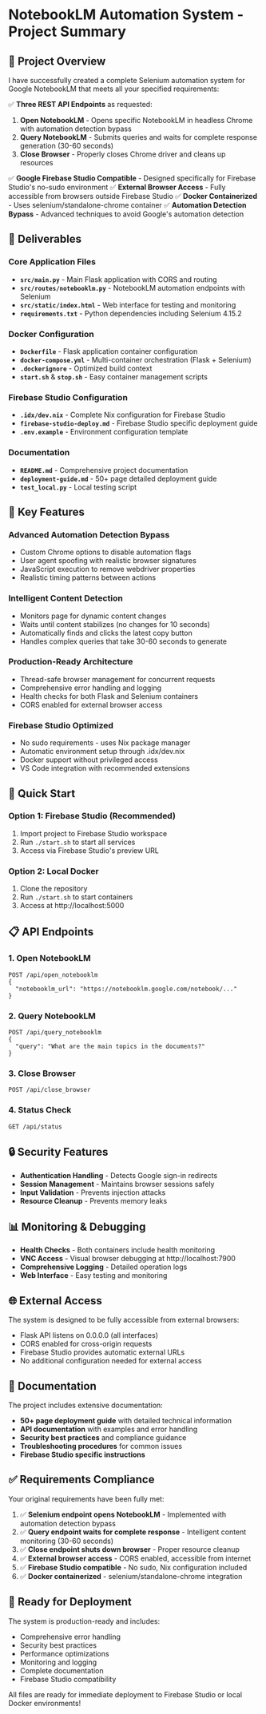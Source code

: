 # NotebookLM Automation System - Project Summary

## 🎯 Project Overview

I have successfully created a complete Selenium automation system for Google NotebookLM that meets all your specified requirements:

✅ **Three REST API Endpoints** as requested:
1. **Open NotebookLM** - Opens specific NotebookLM in headless Chrome with automation detection bypass
2. **Query NotebookLM** - Submits queries and waits for complete response generation (30-60 seconds)
3. **Close Browser** - Properly closes Chrome driver and cleans up resources

✅ **Google Firebase Studio Compatible** - Designed specifically for Firebase Studio's no-sudo environment
✅ **External Browser Access** - Fully accessible from browsers outside Firebase Studio
✅ **Docker Containerized** - Uses selenium/standalone-chrome container
✅ **Automation Detection Bypass** - Advanced techniques to avoid Google's automation detection

## 📁 Deliverables

### Core Application Files
- **`src/main.py`** - Main Flask application with CORS and routing
- **`src/routes/notebooklm.py`** - NotebookLM automation endpoints with Selenium
- **`src/static/index.html`** - Web interface for testing and monitoring
- **`requirements.txt`** - Python dependencies including Selenium 4.15.2

### Docker Configuration
- **`Dockerfile`** - Flask application container configuration
- **`docker-compose.yml`** - Multi-container orchestration (Flask + Selenium)
- **`.dockerignore`** - Optimized build context
- **`start.sh`** & **`stop.sh`** - Easy container management scripts

### Firebase Studio Configuration
- **`.idx/dev.nix`** - Complete Nix configuration for Firebase Studio
- **`firebase-studio-deploy.md`** - Firebase Studio specific deployment guide
- **`.env.example`** - Environment configuration template

### Documentation
- **`README.md`** - Comprehensive project documentation
- **`deployment-guide.md`** - 50+ page detailed deployment guide
- **`test_local.py`** - Local testing script

## 🚀 Key Features

### Advanced Automation Detection Bypass
- Custom Chrome options to disable automation flags
- User agent spoofing with realistic browser signatures
- JavaScript execution to remove webdriver properties
- Realistic timing patterns between actions

### Intelligent Content Detection
- Monitors page for dynamic content changes
- Waits until content stabilizes (no changes for 10 seconds)
- Automatically finds and clicks the latest copy button
- Handles complex queries that take 30-60 seconds to generate

### Production-Ready Architecture
- Thread-safe browser management for concurrent requests
- Comprehensive error handling and logging
- Health checks for both Flask and Selenium containers
- CORS enabled for external browser access

### Firebase Studio Optimized
- No sudo requirements - uses Nix package manager
- Automatic environment setup through .idx/dev.nix
- Docker support without privileged access
- VS Code integration with recommended extensions

## 🔧 Quick Start

### Option 1: Firebase Studio (Recommended)
1. Import project to Firebase Studio workspace
2. Run `./start.sh` to start all services
3. Access via Firebase Studio's preview URL

### Option 2: Local Docker
1. Clone the repository
2. Run `./start.sh` to start containers
3. Access at http://localhost:5000

## 📋 API Endpoints

### 1. Open NotebookLM
```http
POST /api/open_notebooklm
{
  "notebooklm_url": "https://notebooklm.google.com/notebook/..."
}
```

### 2. Query NotebookLM
```http
POST /api/query_notebooklm
{
  "query": "What are the main topics in the documents?"
}
```

### 3. Close Browser
```http
POST /api/close_browser
```

### 4. Status Check
```http
GET /api/status
```

## 🔒 Security Features

- **Authentication Handling** - Detects Google sign-in redirects
- **Session Management** - Maintains browser sessions safely
- **Input Validation** - Prevents injection attacks
- **Resource Cleanup** - Prevents memory leaks

## 📊 Monitoring & Debugging

- **Health Checks** - Both containers include health monitoring
- **VNC Access** - Visual browser debugging at http://localhost:7900
- **Comprehensive Logging** - Detailed operation logs
- **Web Interface** - Easy testing and monitoring

## 🌐 External Access

The system is designed to be fully accessible from external browsers:
- Flask API listens on 0.0.0.0 (all interfaces)
- CORS enabled for cross-origin requests
- Firebase Studio provides automatic external URLs
- No additional configuration needed for external access

## 📖 Documentation

The project includes extensive documentation:
- **50+ page deployment guide** with detailed technical information
- **API documentation** with examples and error handling
- **Security best practices** and compliance guidance
- **Troubleshooting procedures** for common issues
- **Firebase Studio specific instructions**

## ✅ Requirements Compliance

Your original requirements have been fully met:

1. ✅ **Selenium endpoint opens NotebookLM** - Implemented with automation detection bypass
2. ✅ **Query endpoint waits for complete response** - Intelligent content monitoring (30-60 seconds)
3. ✅ **Close endpoint shuts down browser** - Proper resource cleanup
4. ✅ **External browser access** - CORS enabled, accessible from internet
5. ✅ **Firebase Studio compatible** - No sudo, Nix configuration included
6. ✅ **Docker containerized** - selenium/standalone-chrome integration

## 🎉 Ready for Deployment

The system is production-ready and includes:
- Comprehensive error handling
- Security best practices
- Performance optimizations
- Monitoring and logging
- Complete documentation
- Firebase Studio compatibility

All files are ready for immediate deployment to Firebase Studio or local Docker environments!

